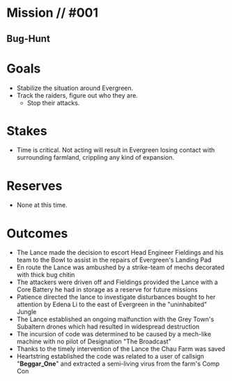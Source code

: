 # Mission // #001
## Bug-Hunt
# Goals
- Stabilize the situation around Evergreen.
- Track the raiders, figure out who they are.
  - Stop their attacks.

# Stakes
- Time is critical. Not acting will result in Evergreen losing contact with surrounding farmland, crippling any kind of expansion.

# Reserves
- None at this time.

# Outcomes
 - The Lance made the decision to escort Head Engineer Fieldings and his team to the Bowl to assist in the repairs of Evergreen's Landing Pad
 - En route the Lance was ambushed by a strike-team of mechs decorated with thick bug chitin
 - The attackers were driven off and Fieldings provided the Lance with a Core Battery he had in storage as a reserve for future missions
 - Patience directed the lance to investigate disturbances bought to her attention by Edena Li to the east of Evergreen in the \"uninhabited\" Jungle
 - The Lance established an ongoing malfunction with the Grey Town's Subaltern drones which had resulted in widespread destruction
 - The incursion of code was determined to be caused by a mech-like machine with no pilot of Designation "The Broadcast"
 - Thanks to the timely intervention of the Lance the Chau Farm was saved
 - Heartstring established the code was related to a user of callsign "**Beggar_One**" and extracted a semi-living virus from the farm's Comp Con